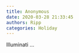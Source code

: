 ```yaml
---
title: Anonymous
date: 2020-03-28 21:33:45
authors: Ripp
categories: Holiday
---
```


 Illuminati ...